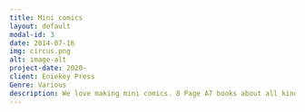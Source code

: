 ```yaml
---
title: Mini comics
layout: default
modal-id: 3
date: 2014-07-16
img: circus.png
alt: image-alt
project-date: 2020-
client: Eniekey Press
Genre: Various
description: We love making mini comics. 8 Page A7 books about all kinds of things. Every Eniekey Press physical book ships with it's own unique min comic. 
---
```

